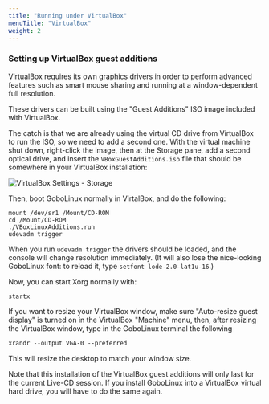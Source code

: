 ```yaml
---
title: "Running under VirtualBox"
menuTitle: "VirtualBox"
weight: 2
---
```


### Setting up VirtualBox guest additions

VirtualBox requires its own graphics drivers in order to perform advanced
features such as smart mouse sharing and running at a window-dependent full
resolution.

These drivers can be built using the "Guest Additions" ISO image included with
VirtualBox.

The catch is that we are already using the virtual CD drive from VirtualBox to
run the ISO, so we need to add a second one. With the virtual machine shut down,
right-click the image, then at the Storage pane, add a second optical drive, and
insert the `VBoxGuestAdditions.iso` file that should be somewhere in your
VirtualBox installation:

![VirtualBox Settings - Storage](/images/virtualbox_storage.png)

Then, boot GoboLinux normally in VirtalBox, and do the following:

```fish
mount /dev/sr1 /Mount/CD-ROM
cd /Mount/CD-ROM
./VBoxLinuxAdditions.run
udevadm trigger
```

When you run `udevadm trigger` the drivers should be loaded, and the console
will change resolution immediately. (It will also lose the nice-looking
GoboLinux font: to reload it, type `setfont lode-2.0-lat1u-16`.)

Now, you can start Xorg normally with:

```fish
startx
```

If you want to resize your VirtualBox window, make sure "Auto-resize guest
display" is turned on in the VirtualBox "Machine" menu, then, after resizing the
VirtualBox window, type in the GoboLinux terminal the following

```xorg
xrandr --output VGA-0 --preferred
```

This will resize the desktop to match your window size.

Note that this installation of the VirtualBox guest additions will only last for
the current Live-CD session. If you install GoboLinux into a VirtualBox virtual
hard drive, you will have to do the same again.
